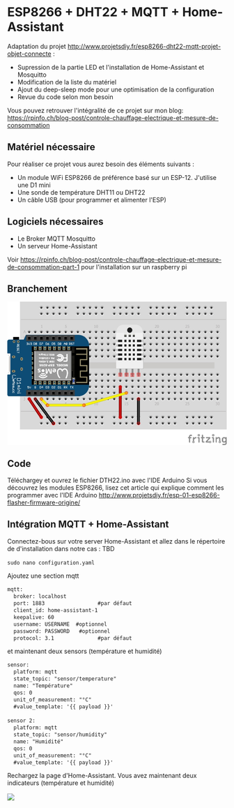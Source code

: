 # ESP8266 + DHT22 + MQTT + Home-Assistant
Adaptation du projet http://www.projetsdiy.fr/esp8266-dht22-mqtt-projet-objet-connecte : 
- Supression de la partie LED et l'installation de Home-Assistant et Mosquitto
- Modification de la liste du matériel
- Ajout du deep-sleep mode pour une optimisation de la configuration
- Revue du code selon mon besoin

Vous pouvez retrouver l'intégralité de ce projet sur mon blog: 
https://rpinfo.ch/blog-post/controle-chauffage-electrique-et-mesure-de-consommation


## Matériel nécessaire
Pour réaliser ce projet vous aurez besoin des éléments suivants :
- Un module WiFi ESP8266 de préférence basé sur un ESP-12. J'utilise une D1 mini
- Une sonde de température DHT11 ou DHT22
- Un câble USB (pour programmer et alimenter l'ESP)

## Logiciels nécessaires
- Le Broker MQTT Mosquitto
- Un serveur Home-Assistant

Voir https://rpinfo.ch/blog-post/controle-chauffage-electrique-et-mesure-de-consommation-part-1 pour l'installation sur un raspberry pi


## Branchement
<img align="center" src="https://github.com/romain-pfund/esp8266-dht22-mqtt-home-assistant/blob/master/d1_mini_DHT22_bb.jpg" style="max-width:100%;">

## Code
Téléchargey et ouvrez le fichier DTH22.ino avec l'IDE Arduino
Si vous découvrez les modules ESP8266, lisez cet article qui explique comment les programmer avec l'IDE Arduino http://www.projetsdiy.fr/esp-01-esp8266-flasher-firmware-origine/

## Intégration MQTT + Home-Assistant
Connectez-bous sur votre server Home-Assistant et allez dans le répertoire de d'installation
dans notre cas : TBD

```sudo nano configuration.yaml```

Ajoutez une section mqtt
```
mqtt:
  broker: localhost          
  port: 1883                 #par défaut
  client_id: home-assistant-1
  keepalive: 60
  username: USERNAME  #optionnel
  password: PASSWORD   #optionnel
  protocol: 3.1              #par défaut
``` 

et maintenant deux sensors (température et humidité)
```
sensor:
  platform: mqtt
  state_topic: "sensor/temperature"
  name: "Température"
  qos: 0
  unit_of_measurement: "°C"
  #value_template: '{{ payload }}'

sensor 2:
  platform: mqtt
  state_topic: "sensor/humidity"
  name: "Humidité"
  qos: 0
  unit_of_measurement: "°C"
  #value_template: '{{ payload }}'
  ```
 

Rechargez la page d'Home-Assistant. Vous avez maintenant deux indicateurs (température et humidité)

<img align="center" src="https://github.com/romain-pfund/esp8266-dht22-mqtt-home-assistant/blob/master/mqtt+home-assistant.png" style="max-width:100%;">


